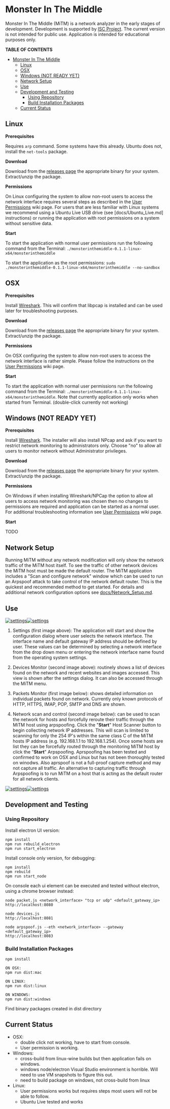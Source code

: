 # Monster In The Middle

Monster In The Middle (MiTM) is a network analyzer in the early stages of development. Development is supported by [ISC Project](https://www.iscproject.org/). The current version is not intended for public use. Application is intended for educational purposes only.

**TABLE OF CONTENTS**
- [Monster In The Middle](#monster-in-the-middle)
  - [Linux](#linux)
  - [OSX](#osx)
  - [Windows (NOT READY YET)](#windows-not-ready-yet)
  - [Network Setup](#network-setup)
  - [Use](#use)
  - [Development and Testing](#development-and-testing)
    - [Using Repository](#using-repository)
    - [Build Installation Packages](#build-installation-packages)
  - [Current Status](#current-status)


## Linux

**Prerequisites**

Requires `arp` command. Some systems have this already. Ubuntu does not, install the `net-tools` package.

**Download**

Download from the [releases page](https://github.com/nocompanyco/monsterinthemiddle/releases) the appropriate binary for your system. Extract/unzip the package.

**Permissions**

On Linux configuring the system to allow non-root users to access the network interface requires several steps as described in the [User Permissions](https://github.com/nocompanyco/monsterinthemiddle/wiki/User-Permissions) wiki page. For users that are less familiar with Linux systems we recommend using a Ubuntu Live USB drive (see [docs/Ubuntu_Live.md] instructions) or running the application with root permissions on a system without sensitive data.

**Start**

To start the application with normal user permissions run the following command from the Terminal: `./monsterinthemiddle-0.1.1-linux-x64/monsterinthemiddle` 

To start the application as the root permissions: `sudo ./monsterinthemiddle-0.1.1-linux-x64/monsterinthemiddle --no-sandbox`

## OSX 

**Prerequisites**

Install [Wireshark](https://www.wireshark.org/#download). This will confirm that libpcap is installed and can be used later for troubleshooting purposes.

**Download**

Download from the [releases page](https://github.com/nocompanyco/monsterinthemiddle/releases) the appropriate binary for your system. Extract/unzip the package.

**Permissions**

On OSX configuring the system to allow non-root users to access the network interface is rather simple. Please follow the instructions on the [User Permissions](https://github.com/nocompanyco/monsterinthemiddle/wiki/User-Permissions) wiki page.

**Start**

To start the application with normal user permissions run the following command from the Terminal: `./monsterinthemiddle-0.1.1-linux-x64/monsterinthemiddle`. Note that currently application only works when started from Terminal. (double-click currently not working)



## Windows (NOT READY YET)

**Prerequisites** 

Install [Wireshark](https://www.wireshark.org/#download). The installer will also install NPcap and ask if you want to restrict network monitoring to administrators only. Choose "no" to allow all users to monitor network without Administrator privileges.

**Download**

Download from the [releases page](https://github.com/nocompanyco/monsterinthemiddle/releases) the appropriate binary for your system. Extract/unzip the package.

**Permissions**

On Windows if when installing Wireshark/NPCap the option to allow all users to access network monitoring was chosen then no changes to permissions are required and application can be started as a normal user. For additional troubleshooting information see [User Permissions](https://github.com/nocompanyco/monsterinthemiddle/wiki/User-Permissions) wiki page.

**Start**

TODO



## Network Setup

Running MiTM without any network modification will only show the network traffic of the MiTM host itself. To see the traffic of other network devices the MiTM host must be made the default router. The MiTM application includes a "Scan and configure network" window which can be used to run an Arpspoof attack to take control of the network default router. This is the quickest and recommended method to get started. For details and additional network configuration options see [docs/Network_Setup.md](./docs/Network_Setup.md).

## Use

[![settings](./docs/1_settings_sm.png)](./docs/1_settings.png)[![settings](./docs/2_devices_sm.png)](./docs/2_devices.png)

1. Settings (first image above): The application will start and show the configuration dialog where user selects the network interface. The interface name and default gateway IP address should be defined by user. These values can be determined by selecting a network interface from the drop down menu or entering the network interface name found from the operating system settings.

2. Devices Monitor (second image above): routinely shows a list of devices found on the network and recent websites and images accessed. This view is shown after the settings dialog. It can also be accessed through the MiTM menu.

3. Packets Monitor (first image below): shows detailed information on individual packets found on network. Currently only known protocols of HTTP, HTTPS, IMAP, POP, SMTP and DNS are shown.

4. Network scan and control (second image below): can be used to scan the network for hosts and forcefully reroute their traffic through the MiTM host using arpspoofing. Click the "**Start**" Host Scanner button to begin collecting network IP addresses. This will scan is limited to scanning for only the 254 IP's within the same class C of the MiTM hosts IP address (e.g. 192.168.1.1 to 192.168.1.254). Once some hosts are list they can be forcefully routed through the monitoring MiTM host by click the "**Start**" Arpspoofing. Aprspoofing has been tested and confirmed to work on OSX and Linux but has not been thoroughly tested on winodws. Also aprspoof is not a full-proof capture method and may not capture all traffic. An alternative to capturing traffic through Arpspoofing is to run MiTM on a host that is acting as the default router for all network clients. 

[![settings](./docs/3_packets_sm.png)](./docs/3_packets.png)[![settings](./docs/4_scan_sm.png)](./docs/4_scan.png)


## Development and Testing

### Using Repository

Install electron UI version:

    npm install
    npm run rebuild_electron
    npm run start_electron

Install console only version, for debugging:

    npm install
    npm rebuild
    npm run start_node

On console each ui element can be executed and tested without electron, using a chrome browser instead:

    node packet.js <network_interface> "tcp or udp" <default_gateway_ip>
    http://localhost:8080

    node devices.js
    http://localhost:8081

    node arpspoof.js --eth <network_interface> --gateway <default_gateway_ip>
    http://localhost:8083

### Build Installation Packages

    npm install

    ON OSX:
    npm run dist:mac

    ON LINUX:
    npm run dist:linux

    ON WINDOWS:
    npm run dist:windows

Find binary packages created in dist directory


## Current Status

- OSX: 
  - double click not working, have to start from console. 
  - User permission is working.
- Windows: 
  - cross-build from linux-wine builds but then application fails on windows. 
  - windows node/electron Visual Studio environment is horrible. Will need to use VM snapshots to figure this out.
  - need to build package on windows, not cross-build from linux
- Linux: 
  - User permissions works but requires steps most users will not be able to follow.
  - Ubuntu Live tested and works